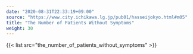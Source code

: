 ```yaml
---
date: "2020-08-31T22:33:19+09:00"
source: "https://www.city.ichikawa.lg.jp/pub01/hasseijokyo.html#m05"
title: "The Number of Patients Without Symptoms"
weight: 30
---
```


{{< list src="the_number_of_patients_without_symptoms" >}}
